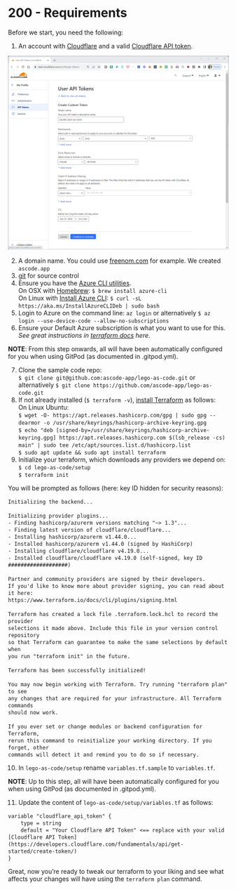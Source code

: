 # 200 - Requirements

Before we start, you need the following:

1. An account with [Cloudflare](https://developers.cloudfare.com) and a valid [Cloudflare API token](https://developers.cloudflare.com/fundamentals/api/get-started/create-token/).

![CloudFlare API Token - Azure Lego-to-Code](../images/CloudFlare_API_Token_Azure_Lego_as_Code.png)

2. A domain name. You could use [freenom.com](http://freenom.com/) for example. We created ```ascode.app```
3. [git](https://git-scm.com/) for source control
4. Ensure you have the [Azure CLI utilities](https://github.com/Azure/azure-cli).<br/> 
On OSX with [Homebrew](https://brew.sh/): ```$ brew install azure-cli```<br/>
On Linux with [Install Azure CLI](https://learn.microsoft.com/en-us/cli/azure/install-azure-cli-linux?pivots=apt): ```$ curl -sL https://aka.ms/InstallAzureCLIDeb | sudo bash```
5. Login to Azure on the command line: ```az login``` or alternatively ```$ az login --use-device-code --allow-no-subscriptions```
6. Ensure your Default Azure subscription is what you want to use for this. *See great instructions in [terraform docs](https://www.terraform.io/docs/providers/azurerm/authenticating_via_azure_cli.html) here*.

**NOTE**: From this step onwards, all will have been automatically configured for you when using GitPod (as documented in .gitpod.yml).

7. Clone the sample code repo: <br/>
```$ git clone git@github.com:ascode-app/lego-as-code.git``` or alternatively ```$ git clone https://github.com/ascode-app/lego-as-code.git```
8. If not already installed (```$ terraform -v```), [install Terraform](https://developer.hashicorp.com/terraform/install) as follows: <br/>On Linux Ubuntu: <br/>```$ wget -O- https://apt.releases.hashicorp.com/gpg | sudo gpg --dearmor -o /usr/share/keyrings/hashicorp-archive-keyring.gpg```<br/>
```$ echo "deb [signed-by=/usr/share/keyrings/hashicorp-archive-keyring.gpg] https://apt.releases.hashicorp.com $(lsb_release -cs) main" | sudo tee /etc/apt/sources.list.d/hashicorp.list```<br/>
```$ sudo apt update && sudo apt install terraform```
9. Initialize your terraform, which downloads any providers we depend on: ```$ cd lego-as-code/setup```<br/>```$ terraform init```

You will be prompted as follows (here: key ID hidden for security reasons):

```
Initializing the backend...

Initializing provider plugins...
- Finding hashicorp/azurerm versions matching "~> 1.3"...
- Finding latest version of cloudflare/cloudflare...
- Installing hashicorp/azurerm v1.44.0...
- Installed hashicorp/azurerm v1.44.0 (signed by HashiCorp)
- Installing cloudflare/cloudflare v4.19.0...
- Installed cloudflare/cloudflare v4.19.0 (self-signed, key ID ###################)

Partner and community providers are signed by their developers.
If you'd like to know more about provider signing, you can read about it here:
https://www.terraform.io/docs/cli/plugins/signing.html

Terraform has created a lock file .terraform.lock.hcl to record the provider
selections it made above. Include this file in your version control repository
so that Terraform can guarantee to make the same selections by default when
you run "terraform init" in the future.

Terraform has been successfully initialized!

You may now begin working with Terraform. Try running "terraform plan" to see
any changes that are required for your infrastructure. All Terraform commands
should now work.

If you ever set or change modules or backend configuration for Terraform,
rerun this command to reinitialize your working directory. If you forget, other
commands will detect it and remind you to do so if necessary.
```

10. In ```lego-as-code/setup``` rename ```variables.tf.sample``` to ```variables.tf```.

**NOTE**: Up to this step, all will have been automatically configured for you when using GitPod (as documented in .gitpod.yml).

11. Update the content of ```lego-as-code/setup/variables.tf``` as follows: <br/>

```
variable "cloudflare_api_token" {
    type = string
    default = "Your Cloudflare API Token" <== replace with your valid [Cloudflare API Token](https://developers.cloudflare.com/fundamentals/api/get-started/create-token/)
}
```

Great, now you’re ready to tweak our terraform to your liking and see what affects your changes will have using the ```terraform plan``` command.
